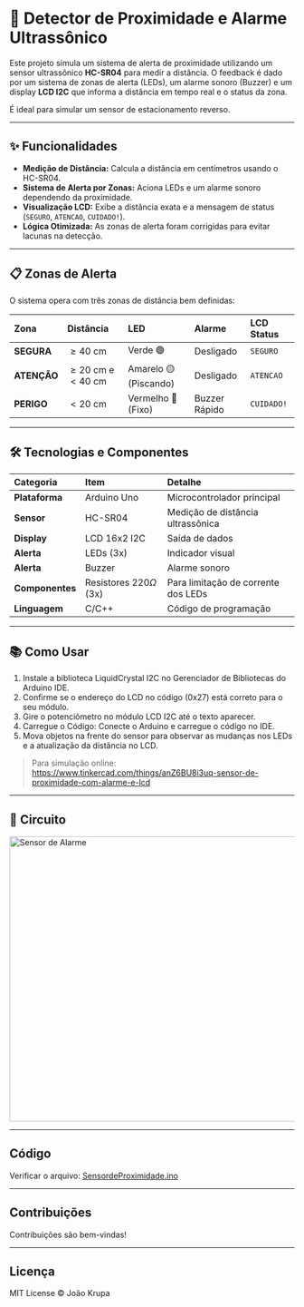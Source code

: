 # 🚦 Detector de Proximidade e Alarme Ultrassônico

Este projeto simula um sistema de alerta de proximidade utilizando um sensor ultrassônico **HC-SR04** para medir a distância. O feedback é dado por um sistema de zonas de alerta (LEDs), um alarme sonoro (Buzzer) e um display **LCD I2C** que informa a distância em tempo real e o status da zona.

É ideal para simular um sensor de estacionamento reverso.

---

## ✨ Funcionalidades

- **Medição de Distância:** Calcula a distância em centímetros usando o HC-SR04.
- **Sistema de Alerta por Zonas:** Aciona LEDs e um alarme sonoro dependendo da proximidade.
- **Visualização LCD:** Exibe a distância exata e a mensagem de status (`SEGURO`, `ATENCAO`, `CUIDADO!`).
- **Lógica Otimizada:** As zonas de alerta foram corrigidas para evitar lacunas na detecção.

---

## 📋 Zonas de Alerta

O sistema opera com três zonas de distância bem definidas:

| Zona | Distância | LED | Alarme | LCD Status |
| :--- | :--- | :--- | :--- | :--- |
| **SEGURA** | $\ge 40\text{ cm}$ | Verde 🟢 | Desligado | `SEGURO` |
| **ATENÇÃO** | $\ge 20\text{ cm}$ e $< 40\text{ cm}$ | Amarelo 🟡 (Piscando) | Desligado | `ATENCAO` |
| **PERIGO** | $< 20\text{ cm}$ | Vermelho 🔴 (Fixo) | Buzzer Rápido | `CUIDADO!` |

---

## 🛠️ Tecnologias e Componentes

| Categoria | Item | Detalhe |
| :--- | :--- | :--- |
| **Plataforma** | Arduino Uno | Microcontrolador principal |
| **Sensor** | HC-SR04 | Medição de distância ultrassônica |
| **Display** | LCD 16x2 I2C | Saída de dados |
| **Alerta** | LEDs (3x) | Indicador visual |
| **Alerta** | Buzzer | Alarme sonoro |
| **Componentes** | Resistores $220\Omega$ (3x) | Para limitação de corrente dos LEDs |
| **Linguagem** | C/C++ | Código de programação |

---
## 📚 Como Usar
1. Instale a biblioteca LiquidCrystal I2C no Gerenciador de Bibliotecas do Arduino IDE.
2. Confirme se o endereço do LCD no código (0x27) está correto para o seu módulo.
3. Gire o potenciômetro no módulo LCD I2C até o texto aparecer.
4. Carregue o Código: Conecte o Arduino e carregue o código no IDE.
5. Mova objetos na frente do sensor para observar as mudanças nos LEDs e a atualização da distância no LCD.

> Para simulação online: https://www.tinkercad.com/things/anZ6BU8i3uq-sensor-de-proximidade-com-alarme-e-lcd

---

## 🔌 Circuito
<img width="1025" height="503" alt="Sensor de Alarme" src="https://github.com/user-attachments/assets/ef24b3d0-74bd-49d2-985c-f31e40b77888" />

---

## Código
Verificar o arquivo: [SensordeProximidade.ino](SensordeProximidade.ino)

---

## Contribuições

Contribuições são bem-vindas!  

---

## Licença

MIT License © João Krupa

